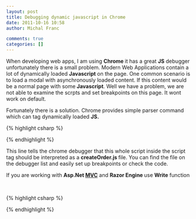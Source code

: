 ```yaml
---
layout: post
title: Debugging dynamic javascript in Chrome
date: 2011-10-16 10:58
author: Michal Franc

comments: true
categories: []
---
```

When developing web apps, I am using <strong>Chrome </strong>it has a great <strong>JS</strong> debugger unfortunately there is a small problem. Modern Web Applications contain a lot of dynamically loaded <strong>Javascript</strong> on the page. One common scenario is to load a modal with asynchronously loaded content. If this content would be a normal page with some<strong> Javascript</strong>. Well we have a problem, we are not able to examine the scrpts and set breakpoints on this page. It wont work on default.

Fortunately there is a solution. Chrome provides simple parser command which can tag dynamically loaded <strong>JS.</strong>

{% highlight csharp %}
<script type="text/javascript">
....
//@ sourceURL=createOrder.js 
</script>
{% endhighlight %}

This line tells the chrome debugger that this whole script inside the script tag should be interpreted as a <strong>createOrder.js </strong>file. You can find the file on the debugger list and easily set up breakpoints or check the code.

If you are working with <strong>Asp.Net </strong><a href="http://www.asp.net/mvc"><strong>MVC</strong></a> and <strong>Razor Engine </strong>use <strong>Write</strong> function

&nbsp;

{% highlight csharp %}
<script type="text/javascript">
....
@{Write("//@ sourceURL=createOrder.js");}
</script>
{% endhighlight %}

&nbsp;
